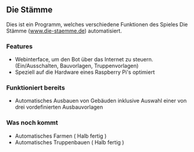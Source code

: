 ## Die Stämme
Dies ist ein Programm, welches verschiedene Funktionen des Spieles Die Stämme (www.die-staemme.de) automatisiert. 

### Features
- Webinterface, um den Bot über das Internet zu steuern. (Ein/Ausschalten, Bauvorlagen, Truppenvorlagen)
- Speziell auf die Hardware eines Raspberry Pi's optimiert

### Funktioniert bereits
- Automatisches Ausbauen von Gebäuden inklusive Auswahl einer von drei vordefinierten Ausbauvorlagen

### Was noch kommt
- Automatisches Farmen ( Halb fertig )
- Automatisches Truppenbauen ( Halb fertig )
